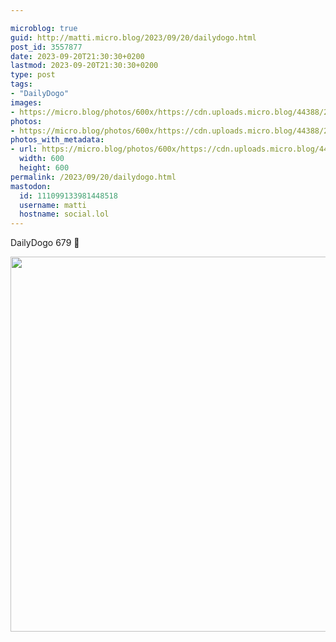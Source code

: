 ```yaml
---

microblog: true
guid: http://matti.micro.blog/2023/09/20/dailydogo.html
post_id: 3557877
date: 2023-09-20T21:30:30+0200
lastmod: 2023-09-20T21:30:30+0200
type: post
tags:
- "DailyDogo"
images:
- https://micro.blog/photos/600x/https://cdn.uploads.micro.blog/44388/2023/331129ae0c144a41b0809d0f6d28a09e.jpg
photos:
- https://micro.blog/photos/600x/https://cdn.uploads.micro.blog/44388/2023/331129ae0c144a41b0809d0f6d28a09e.jpg
photos_with_metadata:
- url: https://micro.blog/photos/600x/https://cdn.uploads.micro.blog/44388/2023/331129ae0c144a41b0809d0f6d28a09e.jpg
  width: 600
  height: 600
permalink: /2023/09/20/dailydogo.html
mastodon:
  id: 111099133981448518
  username: matti
  hostname: social.lol
---
```

DailyDogo 679 🐶

<img src="/media/uploads/2023/331129ae0c144a41b0809d0f6d28a09e.jpg" width="600" height="600" alt="" />
